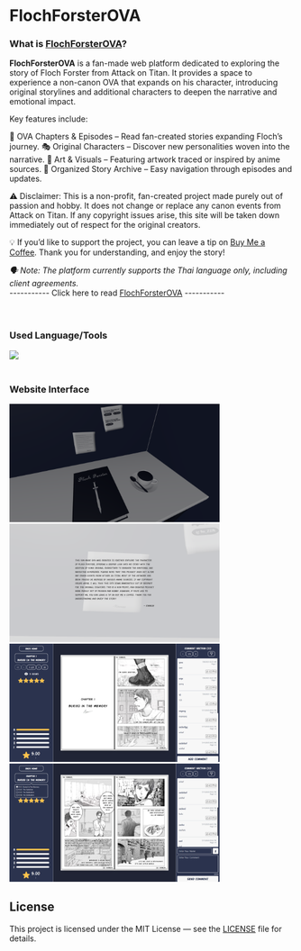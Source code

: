 # FlochForsterOVA

### What is [FlochForsterOVA](https://flochova-ca6b7.web.app/)?
**FlochForsterOVA** is a fan-made web platform dedicated to exploring the story of Floch Forster from Attack on Titan. It provides a space to experience a non-canon OVA that expands on his character, introducing original storylines and additional characters to deepen the narrative and emotional impact.

Key features include:

📖 OVA Chapters & Episodes – Read fan-created stories expanding Floch’s journey.
🎭 Original Characters – Discover new personalities woven into the narrative.
🎨 Art & Visuals – Featuring artwork traced or inspired by anime sources.
📂 Organized Story Archive – Easy navigation through episodes and updates.

⚠️ Disclaimer: This is a non-profit, fan-created project made purely out of passion and hobby. It does not change or replace any canon events from Attack on Titan. If any copyright issues arise, this site will be taken down immediately out of respect for the original creators.

💡 If you’d like to support the project, you can leave a tip on [Buy Me a Coffee](https://coff.ee/kimmue).
Thank you for understanding, and enjoy the story!

*🗣 Note: The platform currently supports the Thai language only, including client agreements.*  
----------- Click here to read [FlochForsterOVA](https://flochova-ca6b7.web.app/) ----------- 
<br>
<br>
<br>

### Used Language/Tools
<div>
  <a href="https://skillicons.dev">
    <img src="https://skillicons.dev/icons?i=html,css,javascript,react,tailwind,threejs,firebase" />
  </a>
</div>
<br>  

### Website Interface
<div>
  <img src="./illustrated/UI1.png"  title="UI" height="210"/>
  <img src="./illustrated/UI2.png"  title="UI" height="210"/>
  <img src="./illustrated/UI3.png"  title="UI" height="210"/>
  <img src="./illustrated/UI4.png"  title="UI" height="210"/>
</div>

## License
This project is licensed under the MIT License — see the [LICENSE](LICENSE) file for details.
